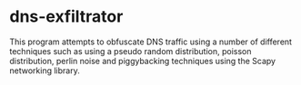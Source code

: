 # dns-exfiltrator
This program attempts to obfuscate DNS traffic using a number of different techniques such as using a pseudo random distribution, poisson distribution, perlin noise and piggybacking techniques using the Scapy networking library.
